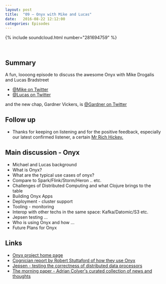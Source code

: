 ```yaml
---
layout: post
title:  "09 – Onyx with Mike and Lucas"
date:   2016-08-22 12:12:00
categories: Episodes
---
```


{% include soundcloud.html number="281694759" %}

<br>

## Summary

A fun, loooong episode to discuss the awesome Onyx with Mike Drogalis and Lucas Bradstreet

- <a href="https://twitter.com/michaeldrogalis">@Mike on Twitter</a>
- <a href="https://twitter.com/ghaz">@Lucas on Twitter</a>

and the new chap, Gardner Vickers, is <a href="https://twitter.com/garmanarnar">@Gardner on Twitter</a>

## Follow up
- Thanks for keeping on listening and for the positive feedback, especially our latest confirmed listener, a certain <a href="https://twitter.com/richhickey/status/768873570789421056">Mr Rich Hickey.</a>

## Main discussion - Onyx

- Michael and Lucas background
- What is Onyx?
- What are the typical use cases of onyx?
- Compare to Spark/Flink/Storm/Heron .. etc.
- Challenges of Distributed Computing and what Clojure brings to the table
- Building Onyx Apps
- Deployment - cluster support
- Tooling - monitoring
- Interop with other techs in the same space: Kafka/Datomic/S3 etc.
- Jepsen testing ...
- Who is using Onyx and how ...
- Future Plans for Onyx

## Links

- <a href="http://www.onyxplatform.org"
        target="_blank">Onyx project home page</a>
- <a href="http://www.stuttaford.me/2016/01/15/how-cognician-uses-onyx/"
         target="_blank">Cognician report by Robert Stuttaford  of how they use Onyx</a>
- <a href="https://aphyr.com/tags/jepsen"
        target="_blank">Jepsen - testing the correctness of distributed data processors</a>
- <a href="https://blog.acolyer.org"
        target="_blank">The morning paper - Adrian Colyer's curated collection of news and thoughts</a>


